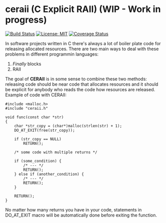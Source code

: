 # ceraii (C Explicit RAII) (WIP - Work in progress)
[![Build Status](https://travis-ci.org/seleznevae/ceraii.svg?branch=master)](https://travis-ci.org/seleznevae/ceraii)
[![License: MIT](https://img.shields.io/badge/License-MIT-yellow.svg)](https://opensource.org/licenses/MIT)
[![Coverage Status](https://coveralls.io/repos/github/seleznevae/ceraii/badge.svg?branch=master)](https://coveralls.io/github/seleznevae/ceraii?branch=master)

In software projects written in C there's always a lot of boiler plate code for releasing allocated resources. 
There are two main ways to deal with these problems in different programmin languages:
1. _Finally_ blocks 
2. RAII

The goal of **CERAII** is in some sense to combine these two methods: releasing code should be near code that allocates resources and it should be explicit for anybody who reads the code how resources are released. 
Example of code with CERAII:

```
#include <malloc.h>
#include "ceraii.h"

void func(const char *str)
{
    char *str_copy = (char*)malloc(strlen(str) + 1);
    DO_AT_EXIT(free(str_copy));
    
    if (str_copy == NULL) 
        RETURN();

    /* some code with multiple returns */
    
    if (some_condition) {
        /* --- */
        RETURN();
    } else if (another_condition) {
        /* --- */
        RETURN();
    }

    RETURN();
}
```
No matter how many returns you have in your code, statements in  DO_AT_EXIT macro will be automatically done before exiting the function.
